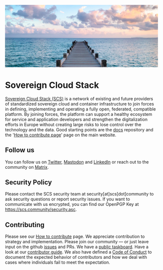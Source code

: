 ![profile/images/header.jpg](/profile/images/header.jpg)

# Sovereign Cloud Stack

[Sovereign Cloud Stack (SCS)](https://scs.community/) is a network of existing and future providers of standardized sovereign cloud and container infrastructure to join forces in defining, implementing and operating a fully open, federated, compatible platform. By joining forces, the platform can support a healthy ecosystem for service and application developers and strengthen the digitalization efforts in Europe without creating large risks to lose control over the technology and the data.
Good starting points are the [docs](https://github.com/SovereignCloudStack/Docs) repository and the '[How to contribute page](https://scs.community/contribute/)' page on the main website.

## Follow us

You can follow us on <a rel="me" href="https://twitter.com/scs_osballiance">Twitter</a>, <a rel="me" href="https://fosstodon.org/@sovereigncloudstack">Mastodon</a> and <a rel="me" href="https://www.linkedin.com/showcase/sovereigncloudstack">LinkedIn</a> or reach out to the community on <a rel="me" href="https://matrix.to/#/!TiDqlLmEUaXqTemaLc:matrix.org?via=matrix.org">Matrix</a>. 

## Security Policy

Please contact the SCS security team at security[at]scs[dot]community to ask security questions or report security issues. If you want to communicate with us encrypted, you can find our OpenPGP Key at https://scs.community/security.asc.

## Contributing

Please see our [How to contribute](https://scs.community/contribute/) page.
We appreciate contribution to strategy and implementation. Please join our community — or just leave input on the github [issues](https://github.com/SovereignCloudStack/issues/issues) and PRs. We have a [public taskboard](https://github.com/orgs/SovereignCloudStack/projects/6). Have a look at our [contributor guide](https://github.com/SovereignCloudStack/Docs/tree/main/Contributor-Docs). We also have defined a [Code of Conduct](https://github.com/SovereignCloudStack/Docs/blob/main/CODE-OF-CONDUCT.md) to document the expected behavior of contributors and how we deal with cases where individuals fail to meet the expectation.

